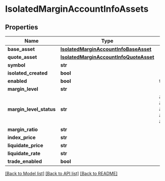 # IsolatedMarginAccountInfoAssets

## Properties
Name | Type | Description | Notes
------------ | ------------- | ------------- | -------------
**base_asset** | [**IsolatedMarginAccountInfoBaseAsset**](IsolatedMarginAccountInfoBaseAsset.md) |  | 
**quote_asset** | [**IsolatedMarginAccountInfoQuoteAsset**](IsolatedMarginAccountInfoQuoteAsset.md) |  | 
**symbol** | **str** |  | 
**isolated_created** | **bool** |  | 
**enabled** | **bool** | true-enabled, false-disabled | 
**margin_level** | **str** |  | 
**margin_level_status** | **str** | \&quot;EXCESSIVE\&quot;, \&quot;NORMAL\&quot;, \&quot;MARGIN_CALL\&quot;, \&quot;PRE_LIQUIDATION\&quot;, \&quot;FORCE_LIQUIDATION\&quot; | 
**margin_ratio** | **str** |  | 
**index_price** | **str** |  | 
**liquidate_price** | **str** |  | 
**liquidate_rate** | **str** |  | 
**trade_enabled** | **bool** |  | 

[[Back to Model list]](../README.md#documentation-for-models) [[Back to API list]](../README.md#documentation-for-api-endpoints) [[Back to README]](../README.md)

